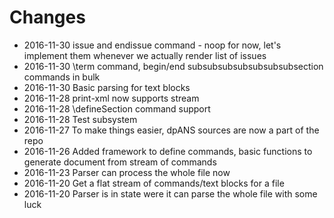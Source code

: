 # Changes

* 2016-11-30 issue and endissue command - noop for now, let's implement them whenever we actually render list of issues
* 2016-11-30 \term command, begin/end subsubsubsubsubsubsubsection commands in bulk
* 2016-11-30 Basic parsing for text blocks
* 2016-11-28 print-xml now supports stream
* 2016-11-28 \defineSection command support
* 2016-11-28 Test subsystem
* 2016-11-27 To make things easier, dpANS sources are now a part of the repo
* 2016-11-26 Added framework to define commands, basic functions to generate document from stream of commands
* 2016-11-23 Parser can process the whole file now
* 2016-11-20 Get a flat stream of commands/text blocks for a file
* 2016-11-20 Parser is in state were it can parse the whole file with some luck
